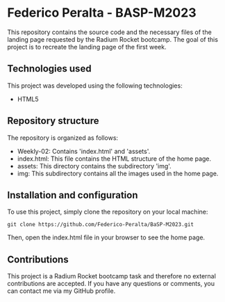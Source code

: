 # Federico Peralta - BASP-M2023 

This repository contains the source code and the necessary files of the landing page requested by the Radium Rocket bootcamp. The goal of this project is to recreate the landing page of the first week.

## Technologies used

This project was developed using the following technologies:

- HTML5

## Repository structure

The repository is organized as follows:

- Weekly-02: Contains 'index.html' and 'assets'.
- index.html: This file contains the HTML structure of the home page.
- assets: This directory contains the subdirectory 'img'.
- img: This subdirectory contains all the images used in the home page.

## Installation and configuration

To use this project, simply clone the repository on your local machine:

```
git clone https://github.com/Federico-Peralta/BaSP-M2023.git
```

Then, open the index.html file in your browser to see the home page.

## Contributions

This project is a Radium Rocket bootcamp task and therefore no external contributions are accepted. If you have any questions or comments, you can contact me via my GitHub profile.
